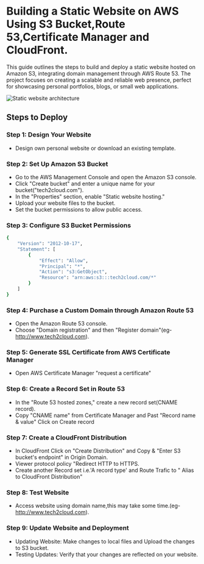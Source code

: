 
# Building a Static Website on AWS Using S3 Bucket,Route 53,Certificate Manager and CloudFront.

This guide outlines the steps to build and deploy a static website hosted on Amazon S3, integrating domain management through AWS Route 53. The project focuses on creating a scalable and reliable web presence, perfect for showcasing personal portfolios, blogs, or small web applications.

![Static website architecture](https://github.com/Shimanshushinde/Static-website-using-S3/assets/137445826/2556ce4f-84d1-493f-a60b-109aef1f9e06)


## Steps to Deploy
### Step 1: Design Your Website
- Design own personal website or download an existing template.

### Step 2: Set Up Amazon S3 Bucket
- Go to the AWS Management Console and open the Amazon S3 console.
- Click "Create bucket" and enter a unique name for your bucket("tech2cloud.com").
- In the "Properties" section, enable "Static website hosting."
- Upload your website files to the bucket.
- Set the bucket permissions to allow public access.

### Step 3: Configure S3 Bucket Permissions

```sh
{
    "Version": "2012-10-17",
    "Statement": [
        {
            "Effect": "Allow",
            "Principal": "*",
            "Action": "s3:GetObject",
            "Resource": "arn:aws:s3:::tech2cloud.com/*"
        }
    ]
}
```
### Step 4: Purchase a Custom Domain through Amazon Route 53
- Open the Amazon Route 53 console.
- Choose "Domain registration" and then "Register domain"(eg- http://www.tech2cloud.com). 
  
### Step 5: Generate SSL Certificate from AWS Certificate Manager
- Open AWS Certificate Manager "request a certificate"
  
### Step 6: Create a Record Set in Route 53
- In the "Route 53 hosted zones," create a new record set(CNAME record).
- Copy "CNAME name" from Certificate Manager and Past "Record name & value" Click on Create record

### Step 7: Create a CloudFront Distribution
- In CloudFront Click on "Create Distribution" and Copy & "Enter S3 bucket's endpoint" in Origin Domain.
- Viewer protocol policy "Redirect HTTP to HTTPS.
- Create another Record set i.e.'A record type' and Route Trafic to " Alias to CloudFront Distribution"

### Step 8: Test Website
- Access website using domain name,this may take some time.(eg- http://www.tech2cloud.com). 

### Step 9: Update Website and Deployment
- Updating Website: Make changes to local files and Upload the changes to S3 bucket.
- Testing Updates: Verify that your changes are reflected on your website.

